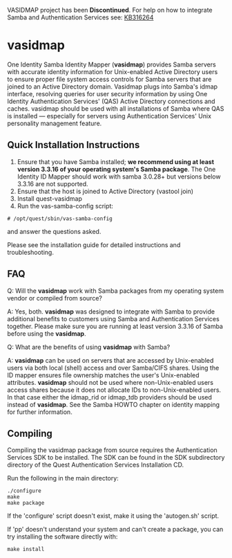 VASIDMAP project has been **Discontinued**. For help on how to integrate Samba and Authentication Services see: [KB316264](http://support.oneidentity.com/authentication-services/kb/316264)


# vasidmap
One Identity Samba Identity Mapper (**vasidmap**) provides Samba servers with accurate identity information for Unix-enabled Active Directory users to ensure proper file system access controls for Samba servers that are joined to an Active Directory domain. Vasidmap plugs into Samba's idmap interface, resolving queries for user security information by using One Identity Authentication Services' (QAS) Active Directory connections and caches. vasidmap should be used with all installations of Samba where QAS is installed — especially for servers using Authentication Services' Unix personality management feature.
## Quick Installation Instructions
1. Ensure that you have Samba installed; **we recommend using at least version 3.3.16 of your operating system's Samba package**. The One Identity ID Mapper should work with samba 3.0.28+ but versions below 3.3.16 are not supported.
2. Ensure that the host is joined to Active Directory (vastool join)
3. Install quest-vasidmap
4. Run the vas-samba-config script:

`# /opt/quest/sbin/vas-samba-config`

and answer the questions asked.

Please see the installation guide for detailed instructions and troubleshooting.

## FAQ
Q: Will the **vasidmap** work with Samba packages from my operating system vendor or compiled from source?

A: Yes, both. **vasidmap** was designed to integrate with Samba to provide additional benefits to customers using Samba and Authentication Services together. Please make sure you are running at least version 3.3.16 of Samba before using the **vasidmap**.

Q: What are the benefits of using **vasidmap** with Samba?

A: **vasidmap** can be used on servers that are accessed by Unix-enabled users via both local (shell) access and over Samba/CIFS shares. Using the ID mapper ensures file ownership matches the user's Unix-enabled attributes. **vasidmap** should not be used where non-Unix-enabled users access shares because it does not allocate IDs to non-Unix-enabled users. In that case either the idmap_rid or idmap_tdb providers should be used instead of **vasidmap**. See the Samba HOWTO chapter on identity mapping for further information.

## Compiling
Compiling the vasidmap package from source requires the Authentication Services SDK to be installed. The SDK can be found in the SDK subdirectory directory of the Quest Authentication Services Installation CD.

Run the following in the main directory:
```
./configure
make
make package
```

If the 'configure' script doesn't exist, make it using the 'autogen.sh' script.

If 'pp' doesn't understand your system and can't create a package, you can 
try installing the software directly with:

    make install
